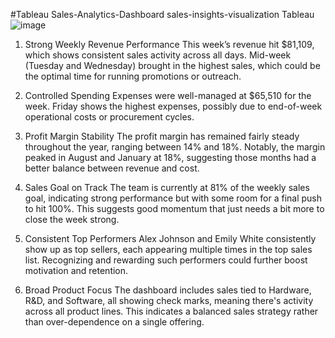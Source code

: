 #Tableau Sales-Analytics-Dashboard
sales-insights-visualization Tableau
![image](https://github.com/user-attachments/assets/5f622355-d859-4631-89fd-62900c437a8f)
1. Strong Weekly Revenue Performance
This week’s revenue hit $81,109, which shows consistent sales activity across all days. Mid-week (Tuesday and Wednesday) brought in the highest sales, which could be the optimal time for running promotions or outreach.

2. Controlled Spending
Expenses were well-managed at $65,510 for the week. Friday shows the highest expenses, possibly due to end-of-week operational costs or procurement cycles.

3. Profit Margin Stability
The profit margin has remained fairly steady throughout the year, ranging between 14% and 18%. Notably, the margin peaked in August and January at 18%, suggesting those months had a better balance between revenue and cost.

4. Sales Goal on Track
The team is currently at 81% of the weekly sales goal, indicating strong performance but with some room for a final push to hit 100%. This suggests good momentum that just needs a bit more to close the week strong.

5. Consistent Top Performers
Alex Johnson and Emily White consistently show up as top sellers, each appearing multiple times in the top sales list. Recognizing and rewarding such performers could further boost motivation and retention.

6. Broad Product Focus
The dashboard includes sales tied to Hardware, R&D, and Software, all showing check marks, meaning there's activity across all product lines. This indicates a balanced sales strategy rather than over-dependence on a single offering.
